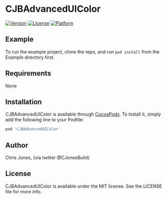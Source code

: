 # CJBAdvancedUIColor

[![Version](https://img.shields.io/cocoapods/v/CJBAdvancedUIColor.svg?style=flat)](http://cocoapods.org/pods/CJBAdvancedUIColor)
[![License](https://img.shields.io/cocoapods/l/CJBAdvancedUIColor.svg?style=flat)](http://cocoapods.org/pods/CJBAdvancedUIColor)
[![Platform](https://img.shields.io/cocoapods/p/CJBAdvancedUIColor.svg?style=flat)](http://cocoapods.org/pods/CJBAdvancedUIColor)

## Example

To run the example project, clone the repo, and run `pod install` from the Example directory first.

## Requirements

None

## Installation

CJBAdvancedUIColor is available through [CocoaPods](http://cocoapods.org). To install
it, simply add the following line to your Podfile:

```ruby
pod 'CJBAdvancedUIColor'
```

## Author

Chris Jones, (via twitter @CJonesBuild)

## License

CJBAdvancedUIColor is available under the MIT license. See the LICENSE file for more info.
